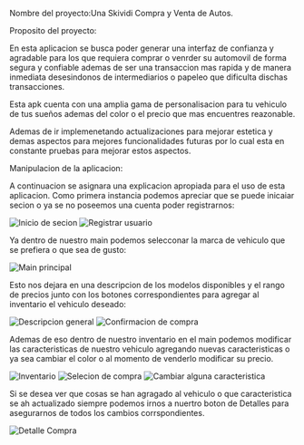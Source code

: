 Nombre del proyecto:Una Skividi Compra y Venta de Autos.

Proposito del proyecto:

En esta aplicacion se busca poder generar una interfaz de confianza y agradable para los que requiera comprar o venrder su automovil de forma segura
y confiable ademas de ser una transaccion mas rapida y de manera inmediata desesindonos de intermediarios o papeleo que dificulta dischas transacciones.

Esta apk cuenta con una amplia gama de personalisacion para tu vehiculo de tus sueños ademas del color o el precio que mas encuentres reazonable.

Ademas de ir implemenetando actualizaciones para mejorar estetica y demas aspectos para mejores funcionalidades futuras por lo cual esta en constante pruebas para mejorar estos aspectos.


Manipulacion de la aplicacion:

A continuacion se asignara una explicacion apropiada para el uso de esta aplicacion.
Como primera instancia podemos apreciar que se puede inicaiar secion o ya se no poseemos una cuenta poder registrarnos:

![Inicio de secion](Una_skividi_compra_y_venta_de_autos/capturas_de_funcionalidad/1.jpeg)
![Registrar usuario](Una_skividi_compra_y_venta_de_autos/capturas_de_funcionalidad/2.jpeg)

Ya dentro de nuestro main podemos selecconar la marca de vehiculo que se prefiera o que sea de gusto:

![Main principal](Una_skividi_compra_y_venta_de_autos/capturas_de_funcionalidad/3.jpeg)

Esto nos dejara en una descripcion de los modelos disponibles y el rango de precios junto con los botones correspondientes para agregar al inventario el vehiculo deseado:

![Descripcion general](Una_skividi_compra_y_venta_de_autos/capturas_de_funcionalidad/4.jpeg)
![Confirmacion de compra](Una_skividi_compra_y_venta_de_autos/capturas_de_funcionalidad/5.jpeg)

Ademas de eso dentro de nuestro inventario en el main podemos modificar las caracteristicas de nuestro vehiculo agregando nuevas caracteristicas o ya sea cambiar el color o al momento de venderlo modificar su precio.

![Inventario](Una_skividi_compra_y_venta_de_autos/capturas_de_funcionalidad/9.jpeg)
![Selecion de compra](Una_skividi_compra_y_venta_de_autos/capturas_de_funcionalidad/6.jpeg)
![Cambiar alguna caracteristica](Una_skividi_compra_y_venta_de_autos/capturas_de_funcionalidad/7.jpeg)

Si se desea ver que cosas se han agragado al vehiculo o que caracteristica se ah actualizado siempre podemos irnos a nuertro boton de Detalles para asegurarnos de todos los cambios corrspondientes.

![Detalle Compra](Una_skividi_compra_y_venta_de_autos/capturas_de_funcionalidad/8.jpeg)
